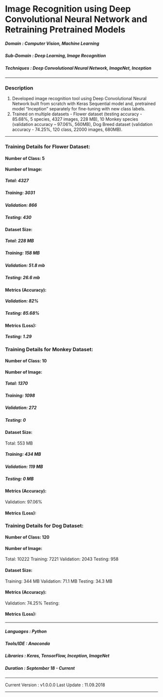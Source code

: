 # Image Recognition using Deep Convolutional Neural Network and Retraining Pretrained Models 	                                           
[comment]: # (*************************************************************************************************************************************)
##### Domain             : Computer Vision, Machine Learning
##### Sub-Domain         : Deep Learning, Image Recognition
##### Techniques         : Deep Convolutional Neural Network, ImageNet, Inception
*************************************************************************************************************************************
### Description
1. Developed image recognition tool using Deep Convolutional Neural Network built from scratch with Keras Sequential model and, pretrained model “Inception” separately for fine-tuning with new class labels.
2. Trained on multiple datasets - Flower dataset (testing accuracy - 85.68%, 5 species, 4327 images, 228 MB), 10 Monkey species (validation accuracy – 97.06%, 560MB), Dog Breed dataset (validation accuracy - 74.25%, 120 class, 22000 images, 680MB).
*************************************************************************************************************************************
### Training Details for Flower Dataset:
#### Number of Class: 5
#### Number of Image:
##### Total: 4327 
##### Training: 3031 
##### Validation: 866
##### Testing: 430
#### Dataset Size:
##### Total: 228 MB
##### Training: 158 MB 
##### Validation: 51.8 mb
##### Testing: 26.6 mb
<!---
###### Number of Epochs: 8
###### Training Time (Approx.): 2 Hours
-->
#### Metrics (Accuracy):
<!---
##### Training:
-->
##### Validation: 82%
##### Testing: 85.68%
#### Metrics (Loss):
<!---
##### Training:
##### Validation:
-->
##### Testing: 1.29

### Training Details for Monkey Dataset:
#### Number of Class: 10
#### Number of Image:
##### Total: 1370
##### Training: 1098 
##### Validation: 272
##### Testing: 0
#### Dataset Size:
Total: 553 MB
##### Training: 434 MB 
##### Validation: 119 MB
##### Testing: 0 MB
<!---
###### Number of Epochs: 8
###### Training Time (Approx.): 2 Hours
-->
#### Metrics (Accuracy):
<!---
Training:
Testing:
-->
Validation: 97.06%
#### Metrics (Loss):
<!---
Training:
Validation:
Testing: 1.29
-->

### Training Details for Dog Dataset:
#### Number of Class: 120
#### Number of Image:
Total: 10222
Training: 7221
Validation: 2043
Testing: 958
#### Dataset Size:
Training: 344 MB 
Validation: 71.1 MB
Testing: 34.3 MB
<!---
###### Number of Epochs: 8
###### Training Time (Approx.): 2 Hours
-->
#### Metrics (Accuracy):
<!---
Training:
-->
Validation: 74.25%
Testing: 
#### Metrics (Loss):
<!---
Training:
Validation:
Testing: 1.29
-->
*************************************************************************************************************************************
##### Languages   : Python
##### Tools/IDE   : Anaconda
##### Libraries   : Keras, TensorFlow, Inception, ImageNet

##### Duration   : September 18 - Current
*************************************************************************************************************************************
Current Version  : v1.0.0.0
Last Update      : 11.09.2018
*************************************************************************************************************************************
